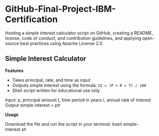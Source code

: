 # GitHub-Final-Project-IBM-Certification
Hosting a simple interest calculator script on GitHub, creating a README, license, code of conduct, and contribution guidelines, and applying open-source best practices using Apache License 2.0.

## Simple Interest Calculator

**Features**
- Takes principal, rate, and time as input
- Outputs simple interest using the formula: `SI = (P × R × T) / 100`
- Shell script written for educational use only

Input:
   p, principal amount
   t, time period in years
   r, annual rate of interest
Output
   simple interest = p*t*r

**Usage**  

Download the file and run the script in your terminal: bash simple-interest.sh
